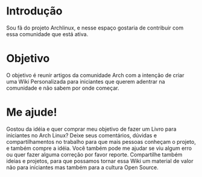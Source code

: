 # Introdução
Sou fã do projeto Archlinux, e nesse espaço gostaria de contribuir com essa comunidade que está ativa.

# Objetivo
O objetivo é reunir artigos da comunidade Arch com a intenção de criar uma Wiki Personalizada para iniciantes que querem adentrar na comunidade e não sabem por onde começar.

# Me ajude!
Gostou da idéia e quer comprar meu objetivo de fazer um Livro para iniciantes no Arch Linux? Deixe seus comentários, dúvidas e compartilhamentos no trabalho para que mais pessoas conheçam o projeto, e também compre a idéia. Você também pode me ajudar se viu algum erro ou quer fazer alguma correção por favor reporte. Compartilhe também ideias e projetos, para que possamos tornar essa Wiki um material de valor não para iniciantes mas também para a cultura Open Source.

